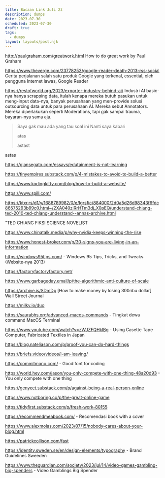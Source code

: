 ```yaml
---
title: Bacaan Link Juli 23
description: dumps
date: 2023-07-30
scheduled: 2023-07-30
draft: true
tags:
  - dumps
layout: layouts/post.njk
---
```


http://paulgraham.com/greatwork.html How to do great work by Paul Graham

https://www.theverge.com/23778253/google-reader-death-2013-rss-social Cerita perjalanan salah satu produk Google yang terkenal, essential, oleh pengguna Internet lawas, Google Reader

https://restofworld.org/2023/exporter-industry-behind-ai/ Industri AI basic-nya hanya scrapping data, itulah kenapa mereka butuh pasukan untuk meng-input data-nya, banyak perusahaan yang men-provide solusi outsourcing data untuk para perusahaan AI. Mereka sebut Annotators. Mereka diperlakukan seperti Moderations, tapi gak sampai trauma, bayaran-nya sama aja.

> Saya gak mau ada yang tau soal ini
> Nanti saya kabari
>
> atas
>
> astast

astas

https://giansegato.com/essays/edutainment-is-not-learning

https://tinyempires.substack.com/p/4-mistakes-to-avoid-to-build-a-better

https://www.kodingkitty.com/blog/how-to-build-a-website/

https://www.spill.com/

https://ktxr.rs/d1/y/1688789982/0/e/lgrsfic/884000/2d0a5d26d98343f6fdc86575293b99c0.html~/2XA040zlRrHTm3dj_X0pEQ/understand-chiang-ted-2010-ted-chiang-understand--annas-archive.html

"TED CHIANG FIKSI SCIENCE NOVELIST 

https://www.chinatalk.media/p/why-nvidia-keeps-winning-the-rise

https://www.honest-broker.com/p/30-signs-you-are-living-in-an-information

https://windows95tips.com/ - Windows 95 Tips, Tricks, and Tweaks (Website-nya 2013)

https://factoryfactoryfactory.net/ 

https://www.garbageday.email/p/the-algorithmic-anti-culture-of-scale

https://archive.is/SDmDp [How to make money by losing 300ribu dollar] Wall Street Journal

https://milkv.io/duo

https://saurabhs.org/advanced-macos-commands - Tingkat dewa command MacOS Terminal


https://www.youtube.com/watch?v=zWJZFQHklBg - Using Casette Tape Computer, Fabricated Textiles in Japan

https://blog.nateliason.com/p/proof-you-can-do-hard-things


https://briefs.video/videos/i-am-leaving/

https://commitmono.com/ - Good font for coding


https://world.hey.com/jason/you-only-compete-with-one-thing-48a20d93 - You only compete with one thing


https://genyeet.substack.com/p/against-being-a-real-person-online


https://www.notboring.co/p/the-great-online-game

https://tidyfirst.substack.com/p/fresh-work-80155


https://recommendmeabook.com/ - Recomendasi book with a cover

https://www.alexmolas.com/2023/07/15/nobody-cares-about-your-blog.html

https://patrickcollison.com/fast

https://identity.sweden.se/en/design-elements/typography - Brand Guidelines Sweeden

https://www.theguardian.com/society/2023/jul/14/video-games-gambling-big-spenders - Video Gamblings Big Spender

